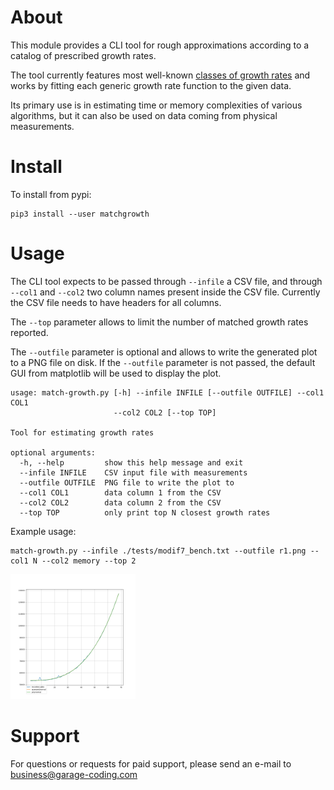 About
=====

This module provides a CLI tool for rough approximations according to a catalog
of prescribed growth rates.

The tool currently features most well-known [classes of growth rates](https://en.wikipedia.org/wiki/Time_complexity#Table_of_common_time_complexities)
and works by fitting each generic growth rate function to the given data.

Its primary use is in estimating time or memory complexities of various
algorithms, but it can also be used on data coming from physical
measurements.

Install
=======

To install from pypi:

    pip3 install --user matchgrowth

Usage
=====

The CLI tool expects to be passed through `--infile` a CSV file, and through `--col1` and `--col2` two column names
present inside the CSV file. Currently the CSV file needs to have headers for all columns.

The `--top` parameter allows to limit the number of matched growth rates reported.

The `--outfile` parameter is optional and allows to write the generated plot to a PNG file on disk.
If the `--outfile` parameter is not passed, the default GUI from matplotlib will be used to display the plot.

    usage: match-growth.py [-h] --infile INFILE [--outfile OUTFILE] --col1 COL1
                           --col2 COL2 [--top TOP]

    Tool for estimating growth rates

    optional arguments:
      -h, --help         show this help message and exit
      --infile INFILE    CSV input file with measurements
      --outfile OUTFILE  PNG file to write the plot to
      --col1 COL1        data column 1 from the CSV
      --col2 COL2        data column 2 from the CSV
      --top TOP          only print top N closest growth rates

Example usage:

    match-growth.py --infile ./tests/modif7_bench.txt --outfile r1.png --col1 N --col2 memory --top 2

<img src="example.png" alt="drawing" style="width:200px;"/>

Support
==================

For questions or requests for paid support, please send an e-mail to business@garage-coding.com

